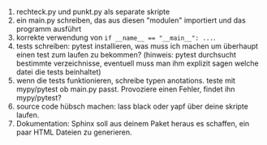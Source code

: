 1. rechteck.py und punkt.py als separate skripte
2. ein main.py schreiben, das aus diesen "modulen" importiert und das programm ausführt
3. korrekte verwendung von `if __name__ == "__main__": ...`.
4. tests schreiben: pytest installieren, was muss ich machen um überhaupt einen test zum laufen zu bekommen? (hinweis: pytest durchsucht bestimmte verzeichnisse, eventuell muss man ihm explizit sagen welche datei die tests beinhaltet)
5. wenn die tests funktionieren, schreibe typen anotations. teste mit mypy/pytest ob main.py passt. Provoziere einen Fehler, findet ihn mypy/pytest?
6. source code hübsch machen: lass black oder yapf über deine skripte laufen.
7. Dokumentation: Sphinx soll aus deinem Paket heraus es schaffen, ein paar HTML Dateien zu generieren.
